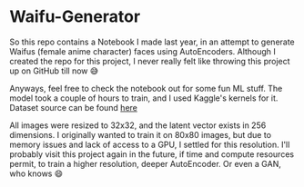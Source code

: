 # Waifu-Generator


So this repo contains a Notebook I made last year, in an attempt to generate Waifus (female anime character) faces using AutoEncoders. Although I created the repo for this project, I never really felt like throwing this project up on GitHub till now 😅

Anyways, feel free to check the notebook out for some fun ML stuff. The model took a couple of hours to train, and I used Kaggle's kernels for it. Dataset source can be found [here](https://www.kaggle.com/splcher/animefacedataset)

All images were resized to 32x32, and the latent vector exists in 256 dimensions. I originally wanted to train it on 80x80 images, but due to memory issues and lack of access to a GPU, I settled for this resolution. I'll probably visit this project again in the future, if time and compute resources permit, to train a higher resolution, deeper AutoEncoder. Or even a GAN, who knows 😄
